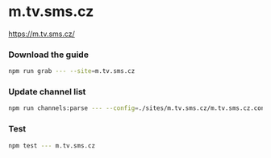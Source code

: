 # m.tv.sms.cz

https://m.tv.sms.cz/

### Download the guide

```sh
npm run grab --- --site=m.tv.sms.cz
```

### Update channel list

```sh
npm run channels:parse --- --config=./sites/m.tv.sms.cz/m.tv.sms.cz.config.js --output=./sites/m.tv.sms.cz/m.tv.sms.cz.channels.xml
```

### Test

```sh
npm test --- m.tv.sms.cz
```
